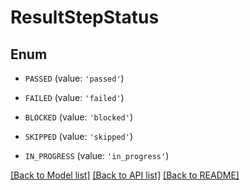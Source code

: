 # ResultStepStatus


## Enum

* `PASSED` (value: `'passed'`)

* `FAILED` (value: `'failed'`)

* `BLOCKED` (value: `'blocked'`)

* `SKIPPED` (value: `'skipped'`)

* `IN_PROGRESS` (value: `'in_progress'`)

[[Back to Model list]](../README.md#documentation-for-models) [[Back to API list]](../README.md#documentation-for-api-endpoints) [[Back to README]](../README.md)


